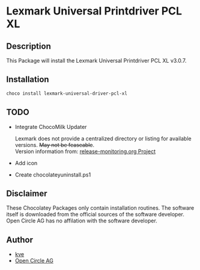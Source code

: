 # Lexmark Universal Printdriver PCL XL

## Description

This Package will install the Lexmark Universal Printdriver PCL XL v3.0.7. 

## Installation

```ps1
choco install lexmark-universal-driver-pcl-xl
```

## TODO

- Integrate ChocoMilk Updater

    Lexmark does not provide a centralized directory or listing for available versions. ~~May not be feaseable~~.<br>
    Version information from: [release-monitoring.org Project](https://release-monitoring.org/project/378130/)

- Add icon
- Create chocolateyuninstall.ps1

## Disclaimer

These Chocolatey Packages only contain installation routines. The software itself is downloaded from the official sources of the software developer. Open Circle AG has no affilation with the software developer.

## Author

- [kve](https://github.com/kve-occ)
- [Open Circle AG](https://www.open-circle.ch)
